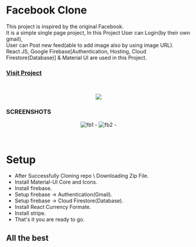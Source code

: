 # Facebook Clone


This project is inspired by the original Facebook.<br />
It is a simple single page project, In this Project User can Login(by their own gmail),<br/>
User can Post new feed(able to add image also by using image URL).<br />
React JS, Google Firebase[Authentication, Hosting, Cloud Firestore(Database)] & Material UI are used in this Project.


### [Visit Project]( https://facebook-clone-ce5e7.web.app )
<br/>
<p align="center">
 <img src="https://i.ibb.co/W6cs1sV/fb2.png">
 </p>
 
 ### SCREENSHOTS

<p align="center">
<img src="https://i.ibb.co/PZvgsQg/fb1.png" alt="fb1"><span>  -  </span>
<img src="https://i.ibb.co/0V0kZy3/fb3.png" alt="fb2"><span>  -  </span>
 </p>

<br/>

# Setup

  - After Successfully Cloning repo \ Downloading Zip File.
  - Install Material-UI Core and Icons.
  - Install firebase.
  - Setup firebase -> Authentication(Gmail).
  - Setup firebase -> Cloud Firestore(Database).
  - Install React Currency Formate.
  - Install stripe.
  - That's it you are ready to go.


## All the best
